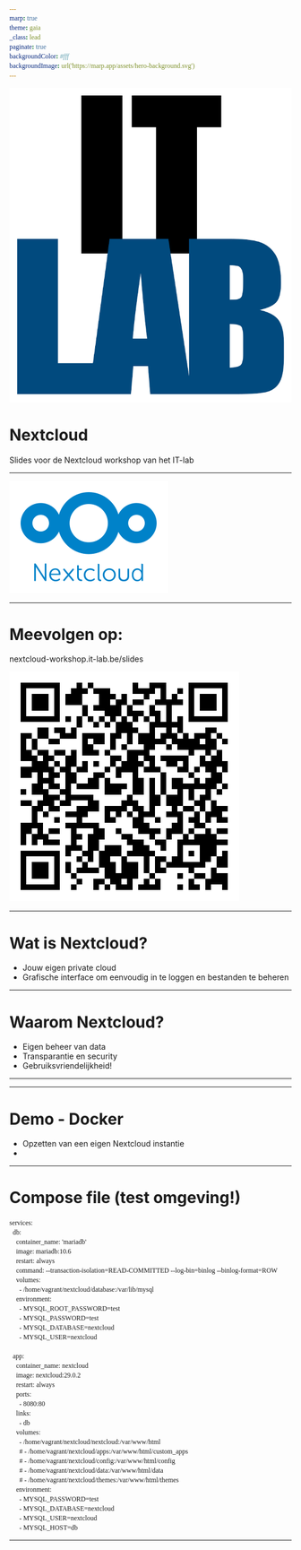 ```yaml
---
marp: true
theme: gaia
_class: lead
paginate: true
backgroundColor: #fff
backgroundImage: url('https://marp.app/assets/hero-background.svg')
---
```


![bg left:40% 80%](./img/logo.png)

# **Nextcloud**

Slides voor de Nextcloud workshop van het IT-lab


---

![bg left:100% 60%](./img/logo_nextcloud_blue.svg) <!-- Plaats voor logo voor openingsslide, foefel gerust met de sizes van de bg -->

---


# Meevolgen op:

nextcloud-workshop.it-lab.be/slides <!-- URL naar de slides -->

![QR bg right contain](./img/link_qr.png) <!-- QR-code naar de slides -->

---

# Wat is Nextcloud?

- Jouw eigen private cloud
- Grafische interface om eenvoudig in te loggen en bestanden te beheren


---

# Waarom Nextcloud?

- Eigen beheer van data
- Transparantie en security
- Gebruiksvriendelijkheid!


---



---

# Demo - Docker

- Opzetten van een eigen Nextcloud instantie
- 

---

# Compose file (test omgeving!)


<style scoped>
code {
   font-family:  "Times New Roman", Times, serif;
   overflow-y: auto;
   max-height: 400px
}
</style>

```
services:
  db:
    container_name: 'mariadb'
    image: mariadb:10.6
    restart: always
    command: --transaction-isolation=READ-COMMITTED --log-bin=binlog --binlog-format=ROW
    volumes:
      - /home/vagrant/nextcloud/database:/var/lib/mysql
    environment:
      - MYSQL_ROOT_PASSWORD=test
      - MYSQL_PASSWORD=test
      - MYSQL_DATABASE=nextcloud
      - MYSQL_USER=nextcloud

  app:
    container_name: nextcloud
    image: nextcloud:29.0.2
    restart: always
    ports:
      - 8080:80
    links:
      - db
    volumes:
      - /home/vagrant/nextcloud/nextcloud:/var/www/html
      # - /home/vagrant/nextcloud/apps:/var/www/html/custom_apps
      # - /home/vagrant/nextcloud/config:/var/www/html/config
      # - /home/vagrant/nextcloud/data:/var/www/html/data
      # - /home/vagrant/nextcloud/themes:/var/www/html/themes
    environment:
      - MYSQL_PASSWORD=test
      - MYSQL_DATABASE=nextcloud
      - MYSQL_USER=nextcloud
      - MYSQL_HOST=db
```

---
